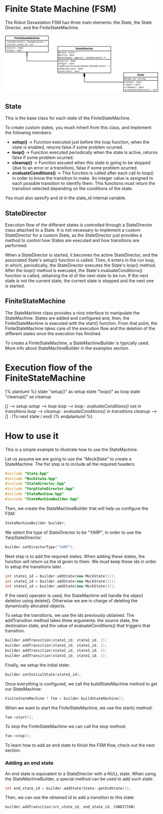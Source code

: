 # Finite State Machine (FSM)

The Robot Devastation FSM has three main elements: the State, the State Director, and the FiniteStateMachine.

<img src="/assets/StateMachine.svg" title="Class diagram" alt="Class diagram" width="800" />

## State

This is the base class for each state of the FiniteStateMachine.

To create custom states, you mush inherit from this class, and implement the following members:

-   **setup()** -&gt; Function executed just before the loop function, when the state is enabled, returns false if some problem ocurred.
-   **loop()** -&gt; Function executed periodically when the state is active, returns false if some problem ocurred.
-   **cleanup()** -&gt; Function excuted when this state is going to be stopped (due to an error or a transition), false if some problem ocurred.
-   **evaluateConditions()** -&gt; This function is called after each call to loop() in order to know the transition to make. An integer value is assigned to each possible transition to identify them. This functions must return the transition selected depending on the conditions of the state.

You must also specify and id in the state_id internal variable.

## StateDirector

Execution flow of the different states is controlled through a StateDirector class attached to a State. It is not necessary to implement a custom StateDirector for a custom State, as the StateDirector just provides a method to control how States are executed and how transitions are performed.

When a StateDirector is started, it becomes the active StateDirector, and the associated State's setup() function is called. Then, it enters in the run loop, in which, periodically, the StateDirector executes the State's loop() method. After the loop() method is executed, the State's evaluateConditions() function is called, obtaining the id of the next state to be run. If the next state is not the current state, the current state is stopped and the next one is started.

## FiniteStateMachine

The StateMachine class provides a nice interface to manipulate the StateMachine. States are added and configured and, then, the FiniteStateMachine is executed with the start() function. From that point, the FiniteStateMachine takes care of the execution flow and the deletion of the different states once the execution has finished.

To create a FiniteStateMachine, a StateMachineBuilder is typically used. More info about StateMachineBuilder in the examples section.

# Execution flow of the FiniteStateMachine

{% plantuml %}
state "setup()" as setup
state "loop()" as loop
state "cleanup()" as cleanup

[*] --> setup
setup --> loop
loop --> loop : evaluateConditions() not in transitions
loop --> cleanup : evaluateConditions() in transitions
cleanup --> [*] : (To next state / end)
{% endplantuml %}


# How to use it

This is a simple example to illustrate how to use the StateMachine.

Let us assume we are going to use the "MockState" to create a StateMachine. The fist step is to include all the required headers:

```cpp
#include "State.hpp"
#include "MockState.hpp"
#include "StateDirector.hpp"
#include "YarpStateDirector.hpp"
#include "StateMachine.hpp"
#include "StateMachineBuilder.hpp"
```

Then, we create the StateMachineBuilder that will help us configure the FSM:

```cpp
StateMachineBuilder builder;
```

We select the type of StateDirector to be "YARP", in order to use the YarpStateDirector:

```cpp
builder.setDirectorType("YARP");
```

Next step is to add the required states. When adding these states, the function will return us the id given to them. We must keep these ids in order to setup the transitions later.

```cpp
int state1_id = builder.addState(new MockState(1));
int state2_id = builder.addState(new MockState(2));
int state3_id = builder.addState(new MockState(3));
```

If the new() operator is used, the StateMachine will handle the object deletion using delete(). Otherwise we are in charge of deleting the dynamically allocated objects.

To setup the transitions, we use the ids previously obtained. The addTransition method takes three arguments: the source state, the destination state, and the value of evaluateConditions() that triggers that transition.

```cpp
builder.addTransition(state1_id, state2_id, 2);
builder.addTransition(state2_id, state1_id, 1);
builder.addTransition(state2_id, state3_id, 3);
builder.addTransition(state3_id, state1_id, 1);
```

Finally, we setup the initial state:

```cpp
builder.setInitialState(state1_id);
```

Once everything is configured, we call the buildStateMachine method to get our StateMachine:

```cpp
FiniteStateMachine * fsm = builder.buildStateMachine();
```

When we want to start the FiniteStateMachine, we use the start() method:

```cpp
fsm->start();
```

To stop the FiniteStateMachine we can call the stop method:

```cpp
fsm->stop();
```

To learn how to add an end state to finish the FSM flow, check out the next section.

### Adding an end state
An end state is equivalent to a StateDirector with a NULL state. When using the StateMachineBuilder, a special method can be used to add such state:

```cpp
int end_state_id = builder.addState(State::getEndState());
```

Then, we can use the obtained id to add a transition to this state:

```cpp
builder.addTransition(src_state_id, end_state_id, CONDITION)
```

